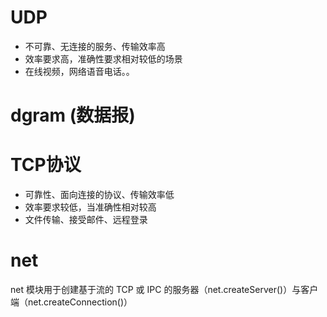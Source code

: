 # UDP 
  - 不可靠、无连接的服务、传输效率高
  - 效率要求高，准确性要求相对较低的场景
  - 在线视频，网络语音电话。。


# dgram (数据报)


# TCP协议
  - 可靠性、面向连接的协议、传输效率低
  - 效率要求较低，当准确性相对较高
  - 文件传输、接受邮件、远程登录

# net 
  net 模块用于创建基于流的 TCP 或 IPC 的服务器（net.createServer()）与客户端（net.createConnection()）